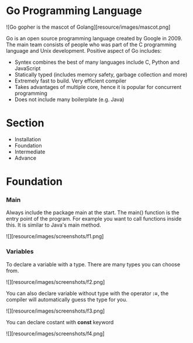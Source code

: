 # Go Programming Language

![Go gopher is the mascot of Golang][resource/images/mascot.png]

Go is an open source programming language created by Google in 2009. The main team consists of people who was part of the C programming language and Unix development. Positive aspect of Go includes:

* Syntex combines the best of many languages include C, Python and JavaScript
* Statically typed (includes memory safety, garbage collection and more)
* Extremely fast to build. Very efficient compiler
* Takes advantages of multiple core, hence it is popular for concurrent programming
* Does not include many boilerplate (e.g. Java)

# Section 

* Installation
* Foundation
* Intermediate 
* Advance

# Foundation

### Main

Always include the package main at the start. The main() function is the entry point of the program. For example you want to call functions inside this. It is similar to Java's main method. 

![][resource/images/screenshots/f1.png]

### Variables 

To declare a variable with a type. There are many types you can choose from.

![][resource/images/screenshots/f2.png]

You can also declare variable without type with the operator __:=__, the compiler will automatically guess the type for you.

![][resource/images/screenshots/f3.png]

You can declare costant with **const** keyword

![][resource/images/screenshots/f4.png]


